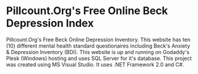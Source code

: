 # Pillcount.Org's Free Online Beck Depression Index
Pillcount.Org's Free Beck Online Depression Inventory.  This website has ten (10) different mental health standard questionaires including Beck's Anxiety & Depression Inventory (BDI).
This website is up and running on Godaddy's Plesk (Windows) hosting and uses SQL Server for it's database.
This project was created using MS Visual Studio.  It uses .NET Framework 2.0 and C#.
